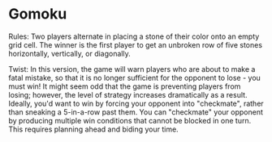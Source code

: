 # Gomoku
Rules: Two players alternate in placing a stone of their color onto an empty grid cell. The winner is the first player to get an unbroken row of five stones horizontally, vertically, or diagonally.

Twist: In this version, the game will warn players who are about to make a fatal mistake, so that it is no longer sufficient for the opponent to lose - you must win! It might seem odd that the game is preventing players from losing; however, the level of strategy increases dramatically as a result. Ideally, you'd want to win by forcing your opponent into "checkmate", rather than sneaking a 5-in-a-row past them. You can "checkmate" your opponent by producing multiple win conditions that cannot be blocked in one turn. This requires planning ahead and biding your time.
